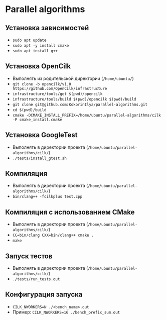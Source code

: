 # Parallel algorithms

## Установка зависимостей
* `sudo apt update`
* `sudo apt -y install cmake`
* `sudo apt install g++`

## Установка OpenCilk

* Выполнять из родительской директории (`/home/ubuntu/`)
* `git clone -b opencilk/v1.0 https://github.com/OpenCilk/infrastructure`
* `infrastructure/tools/get $(pwd)/opencilk`
* `infrastructure/tools/build $(pwd)/opencilk $(pwd)/build`
* `git clone git@github.com:KokorinIlya/parallel-algorithms.git`
* `cd $(pwd)/build`
* `cmake -DCMAKE_INSTALL_PREFIX=/home/ubuntu/parallel-algorithms/cilk -P cmake_install.cmake`

## Установка GoogleTest

* Выполнять в директории проекта (`/home/ubuntu/parallel-algorithms/cilk/`)
* `./tests/install_gtest.sh`

## Компиляция

* Выполнять в директории проекта (`/home/ubuntu/parallel-algorithms/cilk/`)
* `bin/clang++ -fcilkplus test.cpp`

## Компиляция с использованием CMake

* Выполнять в директории проекта (`/home/ubuntu/parallel-algorithms/cilk/`)
* `CC=bin/clang CXX=bin/clang++ cmake .`
* `make`

## Запуск тестов

* Выполнять в директории проекта (`/home/ubuntu/parallel-algorithms/cilk/`)
* `./tests/run_tests.out`

## Конфигурация запуска
* `CILK_NWORKERS=N ./<bench_name>.out`
* Пример: `CILK_NWORKERS=16 ./bench_prefix_sum.out`
